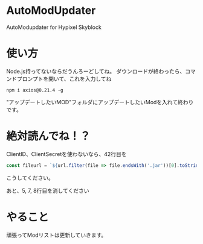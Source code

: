 # AutoModUpdater
AutoModupdater for Hypixel Skyblock

# 使い方 
Node.js持ってないならだうんろーどしてね。
ダウンロードが終わったら、コマンドプロンプトを開いて、これを入力してね
```
npm i axios@0.21.4 -g
```
"アップデートしたいMOD"フォルダにアップデートしたいModを入れて終わりです。

# 絶対読んでね！？
ClientID、ClientSecretを使わないなら、42行目を
```javascript
const fileurl = `${url.filter(file => file.endsWith('.jar'))[0].toString()}`;
```
こうしてください。

あと、5, 7, 8行目を消してください

# やること
頑張ってModリストは更新していきます。
